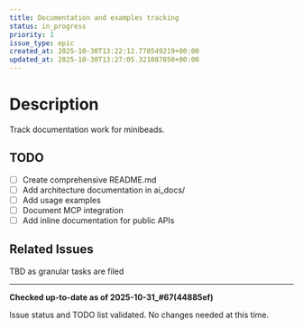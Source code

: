 ```yaml
---
title: Documentation and examples tracking
status: in_progress
priority: 1
issue_type: epic
created_at: 2025-10-30T13:22:12.778549219+00:00
updated_at: 2025-10-30T13:27:05.321087850+00:00
---
```


# Description

Track documentation work for minibeads.

## TODO
- [ ] Create comprehensive README.md
- [ ] Add architecture documentation in ai_docs/
- [ ] Add usage examples
- [ ] Document MCP integration
- [ ] Add inline documentation for public APIs

## Related Issues
TBD as granular tasks are filed

---

**Checked up-to-date as of 2025-10-31_#67(44885ef)**

Issue status and TODO list validated. No changes needed at this time.
